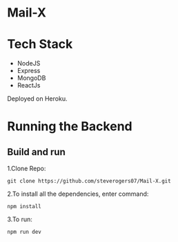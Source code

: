 # Mail-X

# Tech Stack
- NodeJS
- Express
- MongoDB
- ReactJs

Deployed on Heroku.

# Running the Backend

## Build and run
  1.Clone Repo:

    git clone https://github.com/steverogers07/Mail-X.git
    
  2.To install all the dependencies, enter command:
    
    npm install
    
  3.To run:
    
    npm run dev
